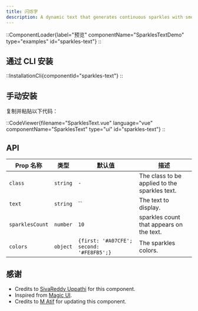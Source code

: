 ```yaml
---
title: 闪烁字
description: A dynamic text that generates continuous sparkles with smooth transitions, perfect for highlighting text with animated stars.
---
```


::ComponentLoader{label="预览" componentName="SparklesTextDemo" type="examples" id="sparkles-text"}
::

## 通过 CLI 安装

::InstallationCli{componentId="sparkles-text"}
::

## 手动安装

复制并粘贴以下代码：

::CodeViewer{filename="SparklesText.vue" language="vue" componentName="SparklesText" type="ui" id="sparkles-text"}
::

## API

| Prop 名称       | 类型     | 默认值                                   | 描述                                          |
| --------------- | -------- | ---------------------------------------- | --------------------------------------------- |
| `class`         | `string` | `-`                                      | The class to be applied to the sparkles text. |
| `text`          | `string` | ``                                       | The text to display.                          |
| `sparklesCount` | `number` | `10`                                     | sparkles count that appears on the text.      |
| `colors`        | `object` | `{first: '#A07CFE'; second: '#FE8FB5';}` | The sparkles colors.                          |

## 感谢

- Credits to [SivaReddy Uppathi](https://github.com/sivareddyuppathi) for this component.
- Inspired from [Magic UI](https://magicui.design/docs/components/sparkles-text).
- Credits to [M Atif](https://github.com/atif0075) for updating this component.
